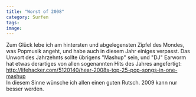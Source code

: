 ```yaml
---
title: "Worst of 2008"
category: Surfen
tags: 
image: 
---
```


Zum Glück lebe ich am hintersten und abgelegensten Zipfel des Mondes, was Popmusik angeht, und habe auch in diesem Jahr einiges verpasst. Das Unwort des Jahrzehnts sollte übrigens "Mashup" sein, und "DJ" Earworm hat etwas derartiges von allen sogenannten Hits des Jahres angefertigt:  
<http://lifehacker.com/5120140/hear-2008s-top-25-pop-songs-in-one-mashup>  
In diesem Sinne wünsche ich allen einen guten Rutsch. 2009 kann nur besser werden.